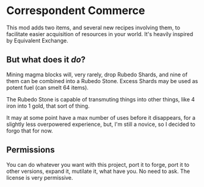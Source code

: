 # Correspondent Commerce

This mod adds two items, and several new recipes involving them, to facilitate easier acquisition of resources in your world. It's heavily inspired by Equivalent Exchange.

## But what does it *do*?

Mining magma blocks will, very rarely, drop Rubedo Shards, and nine of them can be combined into a Rubedo Stone. Excess Shards may be used as potent fuel (can smelt 64 items).

The Rubedo Stone is capable of transmuting things into other things, like 4 iron into 1 gold, that sort of thing.

It may at some point have a max number of uses before it disappears, for a slightly less overpowered experience, but, I'm still a novice, so I decided to forgo that for now.

## Permissions

You can do whatever you want with this project, port it to forge, port it to other versions, expand it, mutilate it, what have you. No need to ask. The license is very permissive.
